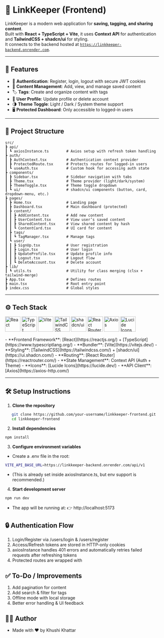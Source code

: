 # 📑 LinkKeeper (Frontend)

LinkKeeper is a modern web application for **saving, tagging, and sharing content**.  
Built with **React + TypeScript + Vite**, it uses **Context API** for authentication and **TailwindCSS + shadcn/ui** for styling.  
It connects to the backend hosted at [`https://linkkeeper-backend.onrender.com`](https://linkkeeper-backend.onrender.com).

---

## 🚀 Features

- 🔐 **Authentication**: Register, login, logout with secure JWT cookies
- 📝 **Content Management**: Add, view, and manage saved content
- 🏷️ **Tags**: Create and organize content with tags
- 👤 **User Profile**: Update profile or delete account
- 🌗 **Theme Toggle**: Light / Dark / System theme support
- 🖥️ **Protected Dashboard**: Only accessible to logged-in users

---

## 📂 Project Structure

```
src/
┣ api/
┃ ┗ axiosInstance.ts        # Axios setup with refresh token handling
┣ auth/
┃ ┣ AuthContext.tsx         # Authentication context provider
┃ ┣ ProtectedRoute.tsx      # Protects routes for logged-in users
┃ ┗ useAuth.tsx             # Custom hook for accessing auth state
┣ components/
┃ ┣ Sidebar.tsx             # Sidebar navigation with tabs
┃ ┣ Theme.tsx               # Theme provider (light/dark/system)
┃ ┣ ThemeToggle.tsx         # Theme toggle dropdown
┃ ┗ ui/                     # shadcn/ui components (button, card, dropdown-menu, etc.)
┣ pages/
┃ ┣ Home.tsx                # Landing page
┃ ┣ Dashboard.tsx           # Main dashboard (protected)
┃ ┣ content/
┃ ┃ ┣ AddContent.tsx        # Add new content
┃ ┃ ┣ UserContent.tsx       # View user’s saved content
┃ ┃ ┣ SharedContent.tsx     # View shared content by hash
┃ ┃ ┗ ContentCard.tsx       # UI card for content
┃ ┣ tags/
┃ ┃ ┗ TagManager.tsx        # Manage tags
┃ ┗ user/
┃ ┃ ┣ SignUp.tsx            # User registration
┃ ┃ ┣ Login.tsx             # User login
┃ ┃ ┣ UpdateProfile.tsx     # Update profile info
┃ ┃ ┣ Logout.tsx            # Logout flow
┃ ┃ ┗ DeleteAccount.tsx     # Delete account
┣ lib/
┃ ┗ utils.ts                # Utility for class merging (clsx + tailwind-merge)
┣ App.tsx                   # Defines routes
┣ main.tsx                  # Root entry point
┣ index.css                 # Global styles
```

---

## ⚙️ Tech Stack

<p align="left"> <img src="https://skillicons.dev/icons?i=react" alt="React" width="50"/> <img src="https://skillicons.dev/icons?i=typescript" alt="TypeScript" width="50"/> <img src="https://skillicons.dev/icons?i=vite" alt="Vite" width="50"/> <img src="https://skillicons.dev/icons?i=tailwind" alt="TailwindCSS" width="50"/> <img src="https://raw.githubusercontent.com/shadcn/ui/main/apps/www/public/android-chrome-192x192.png" alt="shadcn/ui" width="50"/> <img src="https://skillicons.dev/icons?i=reactrouter" alt="React Router" width="50"/> <img src="https://skillicons.dev/icons?i=axios" alt="Axios" width="50"/> <img src="https://lucide.dev/favicon.ico" alt="Lucide Icons" width="50"/> </p>
- **Frontend Framework**: [React](https://reactjs.org/) + [TypeScript](https://www.typescriptlang.org/)
- **Bundler**: [Vite](https://vitejs.dev/)
- **Styling**: [TailwindCSS](https://tailwindcss.com/) + [shadcn/ui](https://ui.shadcn.com/)
- **Routing**: [React Router](https://reactrouter.com/)
- **State Management**: Context API (Auth + Theme)
- **Icons**: [Lucide Icons](https://lucide.dev/)
- **API Client**: [Axios](https://axios-http.com/)

---

## 🛠️ Setup Instructions

1. **Clone the repository**

```bash
   git clone https://github.com/your-username/linkkeeper-frontend.git
   cd linkkeeper-frontend
```

2. **Install dependencies**

```bash
npm install
```

3. **Configure environment variables**

- Create a .env file in the root:

```bash
VITE_API_BASE_URL=https://linkkeeper-backend.onrender.com/api/v1
```

- (This is already set inside axiosInstance.ts, but env support is recommended.)

4. **Start development server**

```bash
npm run dev
```

- The app will be running at:
  👉 http://localhost:5173

## 🔒 Authentication Flow

1. Login/Register via /users/login & /users/register
2. Access/Refresh tokens are stored in HTTP-only cookies
3. axiosInstance handles 401 errors and automatically retries failed requests after refreshing tokens
4. Protected routes are wrapped with <ProtectedRoute>

## ✅ To-Do / Improvements

1. Add pagination for content
2. Add search & filter for tags
3. Offline mode with local storage
4. Better error handling & UI feedback

## 🧑‍💻 Author

- Made with ❤️ by Khushi Khattar
